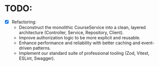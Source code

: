 # TODO:

- [x] Refactoring:
  - Deconstruct the monolithic CourseService into a clean, layered architecture (Controller, Service, Repository, Client).
  - Improve authorization logic to be more explicit and reusable.
  - Enhance performance and reliability with better caching and event-driven patterns.
  - Implement our standard suite of professional tooling (Zod, Vitest, ESLint, Swagger).
